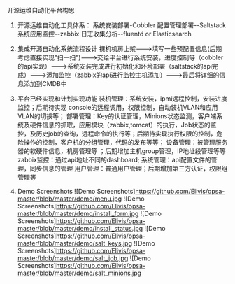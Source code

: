 ﻿开源运维自动化平台构思
1. 开源运维自动化工具体系：
系统安装部署-Cobbler
配置管理部署--Saltstack
系统应用监控--zabbix
日志收集分析--fluentd or Elasticsearch
 
2. 集成开源自动化系统流程设计
  裸机机房上架--->填写一些预配置信息(后期考虑直接实现"扫一扫")--->交给平台进行系统安装，进度控制等（cobbler的api实现）--->系统安装完成进行初始化和环境部署（saltstack的api完成）--->添加监控（zabbix的api进行监控主机添加）--->最后将详细的信息添加到CMDB中
 
3. 平台已经实现和计划实现功能
装机管理：系统安装，ipmi远程控制，安装进度监控；后期待实现 console的远程调用，权限控制，自动装机VLAN和应用VLAN的切换等；
部署管理：Key的认证管理，Minions状态监测，客户端系统及硬件信息的抓取，应用模块（zabbix,tomcat）的执行，Job状态的监控，及历史job的查询，远程命令的执行等；后期待实现执行权限的控制，危险操作的控制，客户机的分组管理，代码的发布等等；
设备管理：被管理服务器的软硬件信息，机房管理等 ；后期增加主机group管理，IP地址段管理等等
zabbix监控：通过api地址不同的dashboard;
系统管理：api配置文件的管理，同步信息的管理
用户管理：普通用户管理；后期增加第三方认证，权限组管理等
4. Demo Screenshots
![Demo Screenshots]https://github.com/Elivis/opsa-master/blob/master/demo/menu.jpg
![Demo Screenshots]https://github.com/Elivis/opsa-master/blob/master/demo/install_form.jpg
![Demo Screenshots]https://github.com/Elivis/opsa-master/blob/master/demo/install_status.jpg
![Demo Screenshots]https://github.com/Elivis/opsa-master/blob/master/demo/salt_keys.jpg
![Demo Screenshots]https://github.com/Elivis/opsa-master/blob/master/demo/salt_job.jpg
![Demo Screenshots]https://github.com/Elivis/opsa-master/blob/master/demo/salt_minions.jpg






